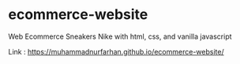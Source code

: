 # ecommerce-website
Web Ecommerce Sneakers Nike with html, css, and vanilla javascript

Link : https://muhammadnurfarhan.github.io/ecommerce-website/
